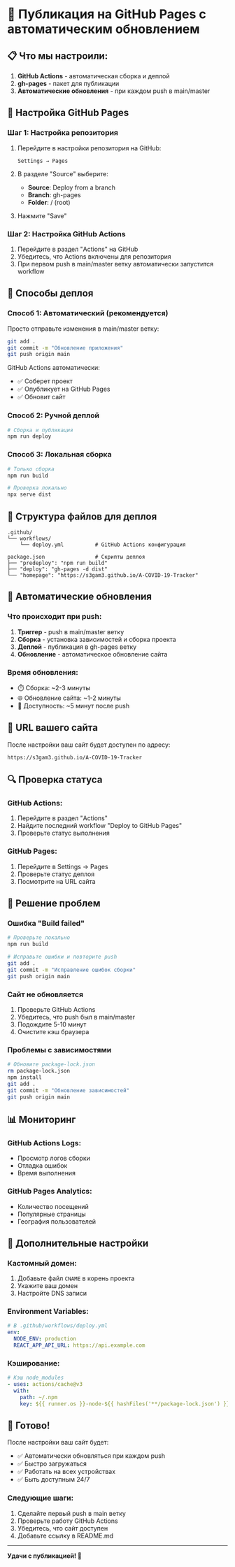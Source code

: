 # 🚀 Публикация на GitHub Pages с автоматическим обновлением

## 📋 Что мы настроили:

1. **GitHub Actions** - автоматическая сборка и деплой
2. **gh-pages** - пакет для публикации
3. **Автоматические обновления** - при каждом push в main/master

## 🔧 Настройка GitHub Pages

### Шаг 1: Настройка репозитория

1. Перейдите в настройки репозитория на GitHub:
   ```
   Settings → Pages
   ```

2. В разделе "Source" выберите:
   - **Source**: Deploy from a branch
   - **Branch**: gh-pages
   - **Folder**: / (root)

3. Нажмите "Save"

### Шаг 2: Настройка GitHub Actions

1. Перейдите в раздел "Actions" на GitHub
2. Убедитесь, что Actions включены для репозитория
3. При первом push в main/master ветку автоматически запустится workflow

## 🚀 Способы деплоя

### Способ 1: Автоматический (рекомендуется)

Просто отправьте изменения в main/master ветку:

```bash
git add .
git commit -m "Обновление приложения"
git push origin main
```

GitHub Actions автоматически:
- ✅ Соберет проект
- ✅ Опубликует на GitHub Pages
- ✅ Обновит сайт

### Способ 2: Ручной деплой

```bash
# Сборка и публикация
npm run deploy
```

### Способ 3: Локальная сборка

```bash
# Только сборка
npm run build

# Проверка локально
npx serve dist
```

## 📁 Структура файлов для деплоя

```
.github/
└── workflows/
    └── deploy.yml          # GitHub Actions конфигурация

package.json                # Скрипты деплоя
├── "predeploy": "npm run build"
├── "deploy": "gh-pages -d dist"
└── "homepage": "https://s3gam3.github.io/A-COVID-19-Tracker"
```

## 🔄 Автоматические обновления

### Что происходит при push:

1. **Триггер** - push в main/master ветку
2. **Сборка** - установка зависимостей и сборка проекта
3. **Деплой** - публикация в gh-pages ветку
4. **Обновление** - автоматическое обновление сайта

### Время обновления:
- ⏱️ Сборка: ~2-3 минуты
- 🌐 Обновление сайта: ~1-2 минуты
- 📱 Доступность: ~5 минут после push

## 🎯 URL вашего сайта

После настройки ваш сайт будет доступен по адресу:
```
https://s3gam3.github.io/A-COVID-19-Tracker
```

## 🔍 Проверка статуса

### GitHub Actions:
1. Перейдите в раздел "Actions"
2. Найдите последний workflow "Deploy to GitHub Pages"
3. Проверьте статус выполнения

### GitHub Pages:
1. Перейдите в Settings → Pages
2. Проверьте статус деплоя
3. Посмотрите на URL сайта

## 🐛 Решение проблем

### Ошибка "Build failed"
```bash
# Проверьте локально
npm run build

# Исправьте ошибки и повторите push
git add .
git commit -m "Исправление ошибок сборки"
git push origin main
```

### Сайт не обновляется
1. Проверьте GitHub Actions
2. Убедитесь, что push был в main/master
3. Подождите 5-10 минут
4. Очистите кэш браузера

### Проблемы с зависимостями
```bash
# Обновите package-lock.json
rm package-lock.json
npm install
git add .
git commit -m "Обновление зависимостей"
git push origin main
```

## 📊 Мониторинг

### GitHub Actions Logs:
- Просмотр логов сборки
- Отладка ошибок
- Время выполнения

### GitHub Pages Analytics:
- Количество посещений
- Популярные страницы
- География пользователей

## 🔧 Дополнительные настройки

### Кастомный домен:
1. Добавьте файл `CNAME` в корень проекта
2. Укажите ваш домен
3. Настройте DNS записи

### Environment Variables:
```yaml
# В .github/workflows/deploy.yml
env:
  NODE_ENV: production
  REACT_APP_API_URL: https://api.example.com
```

### Кэширование:
```yaml
# Кэш node_modules
- uses: actions/cache@v3
  with:
    path: ~/.npm
    key: ${{ runner.os }}-node-${{ hashFiles('**/package-lock.json') }}
```

## 🎉 Готово!

После настройки ваш сайт будет:
- ✅ Автоматически обновляться при каждом push
- ✅ Быстро загружаться
- ✅ Работать на всех устройствах
- ✅ Быть доступным 24/7

### Следующие шаги:
1. Сделайте первый push в main ветку
2. Проверьте работу GitHub Actions
3. Убедитесь, что сайт доступен
4. Добавьте ссылку в README.md

---

**Удачи с публикацией! 🚀** 